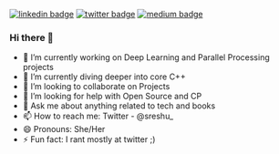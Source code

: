 [![linkedin badge](https://img.shields.io/badge/Reshu_Singh-30302f?style=flat&logo=linkedin)](https://www.linkedin.com/in/reshu-ai)
[![twitter badge](https://img.shields.io/badge/@sreshu_-30302f?style=flat&logo=twitter)](https://twitter.com/sreshu_)
[![medium badge](https://img.shields.io/badge/Reshu_Singh-30302f?style=flat&logo=medium)](https://medium.com/@reshusingh)

### Hi there 👋
- 🔭 I’m currently working on Deep Learning and Parallel Processing projects
- 🌱 I’m currently diving deeper into core C++
- 👯 I’m looking to collaborate on Projects 
- 🤔 I’m looking for help with Open Source and CP  
- 💬 Ask me about anything related to tech and books
- 📫 How to reach me: Twitter - @sreshu_
- 😄 Pronouns: She/Her
- ⚡ Fun fact: I rant mostly at twitter ;)

